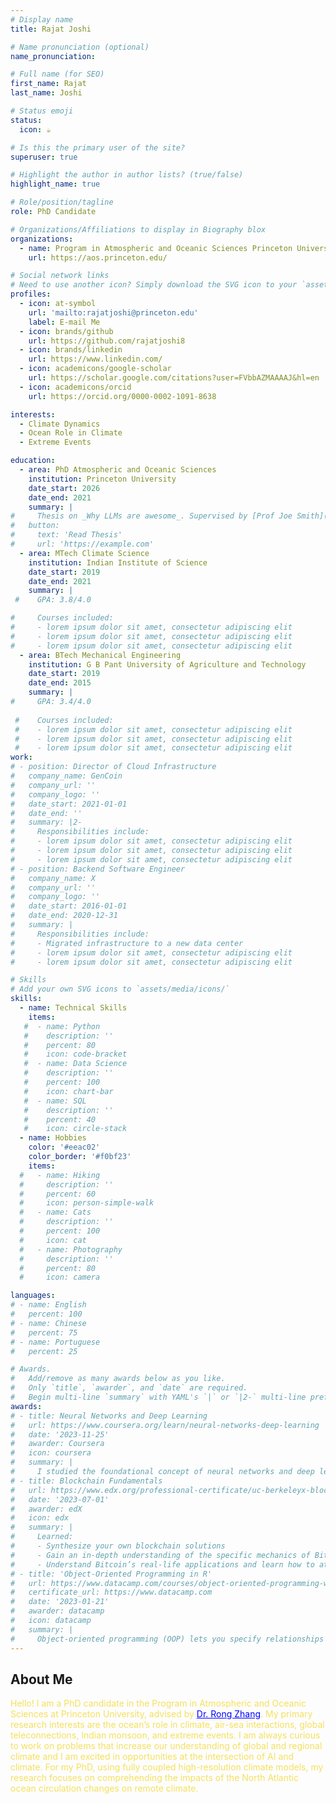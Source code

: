 ```yaml
---
# Display name
title: Rajat Joshi

# Name pronunciation (optional)
name_pronunciation:  

# Full name (for SEO)
first_name: Rajat
last_name: Joshi

# Status emoji
status:
  icon: ☕️

# Is this the primary user of the site?
superuser: true

# Highlight the author in author lists? (true/false)
highlight_name: true

# Role/position/tagline
role: PhD Candidate

# Organizations/Affiliations to display in Biography blox
organizations:
  - name: Program in Atmospheric and Oceanic Sciences Princeton University
    url: https://aos.princeton.edu/

# Social network links
# Need to use another icon? Simply download the SVG icon to your `assets/media/icons/` folder.
profiles:
  - icon: at-symbol
    url: 'mailto:rajatjoshi@princeton.edu'
    label: E-mail Me
  - icon: brands/github
    url: https://github.com/rajatjoshi8
  - icon: brands/linkedin
    url: https://www.linkedin.com/
  - icon: academicons/google-scholar
    url: https://scholar.google.com/citations?user=FVbbAZMAAAAJ&hl=en
  - icon: academicons/orcid
    url: https://orcid.org/0000-0002-1091-8638

interests:
  - Climate Dynamics
  - Ocean Role in Climate
  - Extreme Events

education:
  - area: PhD Atmospheric and Oceanic Sciences
    institution: Princeton University
    date_start: 2026
    date_end: 2021
    summary: |
#     Thesis on _Why LLMs are awesome_. Supervised by [Prof Joe Smith](https://example.com). Presented papers at 5 IEEE conferences with the contributions being published in 2 Springer journals.
#   button:
#     text: 'Read Thesis'
#     url: 'https://example.com'
  - area: MTech Climate Science
    institution: Indian Institute of Science
    date_start: 2019
    date_end: 2021
    summary: |
 #    GPA: 3.8/4.0

#     Courses included:
#     - lorem ipsum dolor sit amet, consectetur adipiscing elit
#     - lorem ipsum dolor sit amet, consectetur adipiscing elit
#     - lorem ipsum dolor sit amet, consectetur adipiscing elit
  - area: BTech Mechanical Engineering
    institution: G B Pant University of Agriculture and Technology
    date_start: 2019
    date_end: 2015
    summary: |
#     GPA: 3.4/4.0
      
 #    Courses included:
 #    - lorem ipsum dolor sit amet, consectetur adipiscing elit
 #    - lorem ipsum dolor sit amet, consectetur adipiscing elit
 #    - lorem ipsum dolor sit amet, consectetur adipiscing elit
work:
# - position: Director of Cloud Infrastructure
#   company_name: GenCoin
#   company_url: ''
#   company_logo: ''
#   date_start: 2021-01-01
#   date_end: ''
#   summary: |2-
#     Responsibilities include:
#     - lorem ipsum dolor sit amet, consectetur adipiscing elit
#     - lorem ipsum dolor sit amet, consectetur adipiscing elit
#     - lorem ipsum dolor sit amet, consectetur adipiscing elit
# - position: Backend Software Engineer
#   company_name: X
#   company_url: ''
#   company_logo: ''
#   date_start: 2016-01-01
#   date_end: 2020-12-31
#   summary: |
#     Responsibilities include:
#     - Migrated infrastructure to a new data center
#     - lorem ipsum dolor sit amet, consectetur adipiscing elit
#     - lorem ipsum dolor sit amet, consectetur adipiscing elit

# Skills
# Add your own SVG icons to `assets/media/icons/`
skills:
  - name: Technical Skills
    items:
   #  - name: Python
   #    description: ''
   #    percent: 80
   #    icon: code-bracket
   #  - name: Data Science
   #    description: ''
   #    percent: 100
   #    icon: chart-bar
   #  - name: SQL
   #    description: ''
   #    percent: 40
   #    icon: circle-stack
  - name: Hobbies
    color: '#eeac02'
    color_border: '#f0bf23'
    items:
  #   - name: Hiking
  #     description: ''
  #     percent: 60
  #     icon: person-simple-walk
  #   - name: Cats
  #     description: ''
  #     percent: 100
  #     icon: cat
  #   - name: Photography
  #     description: ''
  #     percent: 80
  #     icon: camera

languages:
# - name: English
#   percent: 100
# - name: Chinese
#   percent: 75
# - name: Portuguese
#   percent: 25

# Awards.
#   Add/remove as many awards below as you like.
#   Only `title`, `awarder`, and `date` are required.
#   Begin multi-line `summary` with YAML's `|` or `|2-` multi-line prefix and indent 2 spaces below.
awards:
# - title: Neural Networks and Deep Learning
#   url: https://www.coursera.org/learn/neural-networks-deep-learning
#   date: '2023-11-25'
#   awarder: Coursera
#   icon: coursera
#   summary: |
#     I studied the foundational concept of neural networks and deep learning. By the end, I was familiar with the significant technological trends driving the rise of deep learning; build, train, and apply fully connected deep neural networks; implement efficient (vectorized) neural networks; identify key parameters in a neural network’s architecture; and apply deep learning to your own applications.
# - title: Blockchain Fundamentals
#   url: https://www.edx.org/professional-certificate/uc-berkeleyx-blockchain-fundamentals
#   date: '2023-07-01'
#   awarder: edX
#   icon: edx
#   summary: |
#     Learned:
#     - Synthesize your own blockchain solutions
#     - Gain an in-depth understanding of the specific mechanics of Bitcoin
#     - Understand Bitcoin’s real-life applications and learn how to attack and destroy Bitcoin, Ethereum, smart contracts and Dapps, and alternatives to Bitcoin’s Proof-of-Work consensus algorithm
# - title: 'Object-Oriented Programming in R'
#   url: https://www.datacamp.com/courses/object-oriented-programming-with-s3-and-r6-in-r
#   certificate_url: https://www.datacamp.com
#   date: '2023-01-21'
#   awarder: datacamp
#   icon: datacamp
#   summary: |
#     Object-oriented programming (OOP) lets you specify relationships between functions and the objects that they can act on, helping you manage complexity in your code. This is an intermediate level course, providing an introduction to OOP, using the S3 and R6 systems. S3 is a great day-to-day R programming tool that simplifies some of the functions that you write. R6 is especially useful for industry-specific analyses, working with web APIs, and building GUIs.
---
```


## About Me
<div style="color: #F5E05C;">
Hello! I am a PhD candidate in the Program in Atmospheric and Oceanic Sciences at Princeton University, advised by <a href="https://www.gfdl.noaa.gov/rong-zhang-homepage/" style="color: blue; text-decoration: underline;">Dr. Rong Zhang</a>. My primary research interests are the ocean’s role in climate, air-sea interactions, global teleconnections, Indian monsoon, and extreme events. I am always curious to work on problems that increase our understanding of global and regional climate and I am excited in opportunities at the intersection of AI and climate. For my PhD, using fully coupled high-resolution climate models, my research focuses on comprehending the impacts of the North Atlantic ocean circulation changes on remote climate.
</div>
